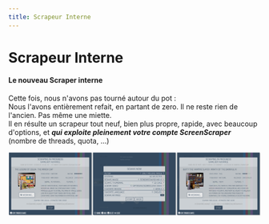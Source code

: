```yaml
---
title: Scrapeur Interne
---
```


# Scrapeur Interne

#### Le nouveau Scraper interne

Cette fois, nous n'avons pas tourné autour du pot :  
Nous l'avons entièrement refait, en partant de zero. Il ne reste rien de l'ancien. Pas même une miette.  
Il en résulte un scrapeur tout neuf, bien plus propre, rapide, avec beaucoup d'options, et _**qui exploite pleinement votre compte ScreenScraper**_ \(nombre de threads, quota, ...\)

![](/migration-images/usage-basique/fonctionnalites/image%20%28301%29.png)

